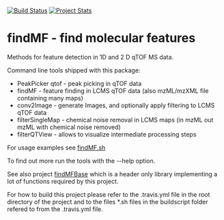 [![Build Status](https://travis-ci.org/findMF/findMFHCS.svg?branch=master)](https://travis-ci.org/findMF/findMFHCS) [![Project Stats](https://www.ohloh.net/p/findMFHCS/widgets/project_thin_badge.gif)](https://www.ohloh.net/p/findMFHCS)

findMF - find molecular features
==
Methods for feature detection in 1D and 2 D qTOF MS data.

Command line tools shipped with this package:
- PeakPicker qtof - peak picking in qTOF data
- findMF - feature finding in LCMS qTOF data (also mzML/mzXML file containing many maps)
- conv2Image - generate Images, and optionally apply filtering to LCMS qTOF data
- filterSingleMap - chemical noise removal in LCMS maps (in mzML out mzML with chemical noise removed)
- filterQTView - allows to visualize intermediate processing steps

For usage examples see [findMF.sh](https://github.com/findMF/findMFHCS/blob/master/scripts/test/findMF.sh)

To find out more run the tools with the --help option.


See also project [findMFBase](https://github.com/findMF/findMFBase) which is a header only library implementing a lot of functions required by this project.


For how to build this project please refer to the .travis.yml  file in the root directory of the project and to the files
*.sh files in the buildscript folder refered to from the .travis.yml file.



